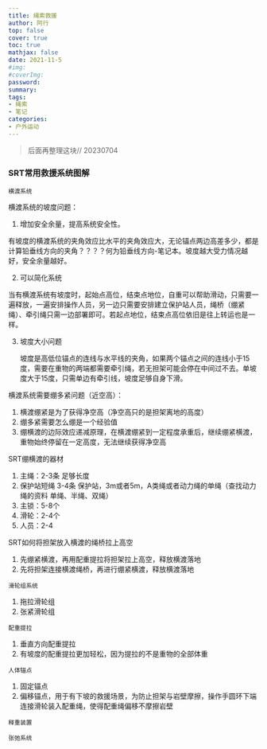 ```yaml
---
title: 绳索救援
author: 阿行
top: false
cover: true
toc: true
mathjax: false
date: 2021-11-5
#img: 
#coverImg:
password:
summary: 
tags: 
- 绳索
- 笔记
categories: 
- 户外运动
---
```


>后面再整理这块// 20230704

### SRT常用救援系统图解

`横渡系统`

横渡系统的坡度问题：

1. 增加安全余量，提高系统安全性。

有坡度的横渡系统的夹角效应比水平的夹角效应大，无论锚点两边高差多少，都是计算铅垂线方向的夹角？？？？何为铅垂线方向-笔记本。坡度越大受力情况越好，安全余量越好。

2. 可以简化系统

当有横渡系统有坡度时，起始点高位，结束点地位，自重可以帮助滑动，只需要一遍释放，一遍安排操作人员，另一边只需要安排建立保护站人员，绳桥（绷紧绳）、牵引绳只需一边部署即可。若起点地位，结束点高位依旧是往上转运也是一样。

3. 坡度大小问题

   坡度是高低位锚点的连线与水平线的夹角，如果两个锚点之间的连线小于15度，需要在重物的两端都需要牵引绳，若无担架可能会停在中间过不去。单坡度大于15度，只需单边有牵引线，坡度足够自身下滑。

   

横渡系统需要绷多紧问题（近空高）：

1. 横渡绷紧是为了获得净空高（净空高只的是担架离地的高度）
2. 绷多紧需要怎么绷是一个经验值
3. 绷横渡的边际效应递减原理，在横渡绷紧到一定程度承重后，继续绷紧横渡，重物始终停留在一定高度，无法继续获得净空高

SRT绷横渡的器材

1. 主绳：2-3条 足够长度
2. 保护站短绳 3-4条 保护站，3m或者5m，A类绳或者动力绳的单绳（查找动力绳的资料 单绳、半绳、双绳）
3. 主锁：5-8个
4. 滑轮：2-4个
5. 人员：2-4

SRT如何将担架放入横渡的绳桥拉上高空

1. 先绷紧横渡，再用配重提拉将担架拉上高空，释放横渡落地
2. 先将担架连接横渡绳桥，再进行绷紧横渡，释放横渡落地

`滑轮组系统`

1. 拖拉滑轮组
2. 张紧滑轮组

`配重提拉`

1. 垂直方向配重提拉
2. 有坡度的配重提拉更加轻松，因为提拉的不是重物的全部体重

`人体锚点`

1. 固定锚点
2. 偏移锚点，用于有下坡的救援场景，为防止担架与岩壁摩擦，操作手圆环下端连接滑轮装入配重绳，使得配重绳偏移不摩擦岩壁

`释重装置`

`张弛系统`



